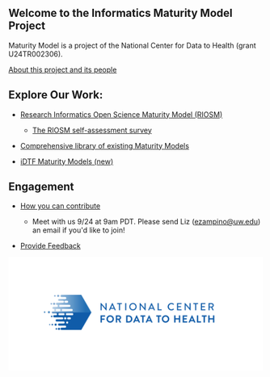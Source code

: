 
## Welcome to the Informatics Maturity Model Project

Maturity Model is a project of the National Center for Data to Health (grant U24TR002306).

[About this project and its people](pages/about.md)

## Explore Our Work:

* [Research Informatics Open Science Maturity Model (RIOSM)](pages/RIOSM.md)

    * [The RIOSM self-assessment survey](http://bit.ly/riosmCD2)
    
* [Comprehensive library of existing Maturity Models](pages/ExModels.md)
* [iDTF Maturity Models (new)](pages/iDTFModels.md)



## Engagement 
* [How you can contribute](pages/Engage.md)

    * Meet with us 9/24 at 9am PDT. Please send Liz (ezampino@uw.edu) an email if you'd like to join! 

* [Provide Feedback](pages/provide_feedback.md)

![](./images/CD2H_color_logo.png)
